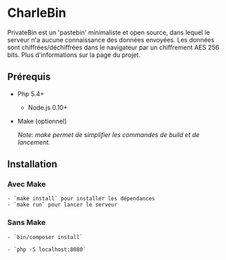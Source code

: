 # CharleBin

PrivateBin est un 'pastebin' minimaliste et open source, dans lequel le serveur n'a aucune connaissance des données
envoyées. Les données sont chiffrées/déchiffrées dans le navigateur par un chiffrement AES 256 bits. Plus d'informations
sur la page du projet.

## Prérequis

- Php 5.4+
	- Node.js 0.10+
- Make (optionnel)

	*Note: make permet de simplifier les commandes de build et de lancement.*

## Installation

### Avec Make

	- `make install` pour installer les dépendances
	- `make run` pour lancer le serveur

### Sans Make

	- `bin/composer install`

	- `php -S localhost:8080`
